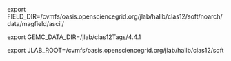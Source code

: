 
export FIELD_DIR=/cvmfs/oasis.opensciencegrid.org/jlab/hallb/clas12/soft/noarch/data/magfield/ascii/

export GEMC_DATA_DIR=/jlab/clas12Tags/4.4.1

export JLAB_ROOT=/cvmfs/oasis.opensciencegrid.org/jlab/hallb/clas12/soft
